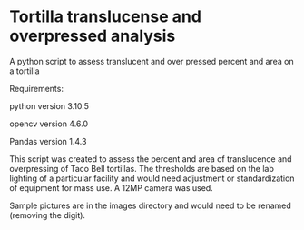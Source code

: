 # Tortilla translucense and overpressed analysis
A python script to assess translucent and over pressed percent and area on a tortilla

Requirements:

python version 3.10.5

opencv version 4.6.0

Pandas version 1.4.3


This script was created to assess the percent and area of translucence and overpressing of Taco Bell tortillas. The thresholds are based on the lab lighting of a particular facility and would need adjustment or standardization of equipment for mass use.
A 12MP camera was used.

Sample pictures are in the images directory and would need to be renamed (removing the digit).


